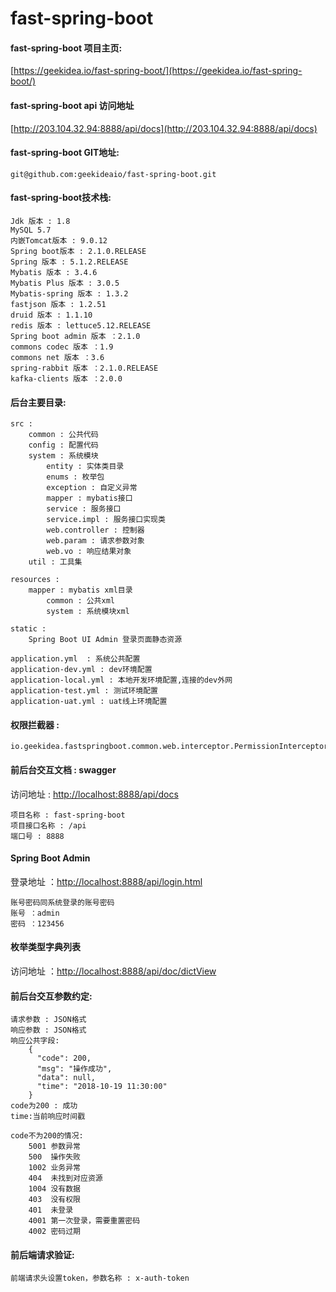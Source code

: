 # fast-spring-boot

#### fast-spring-boot 项目主页:
   [https://geekidea.io/fast-spring-boot/](https://geekidea.io/fast-spring-boot/)
     
#### fast-spring-boot api 访问地址
   [http://203.104.32.94:8888/api/docs](http://203.104.32.94:8888/api/docs)
     
#### fast-spring-boot GIT地址:
    git@github.com:geekideaio/fast-spring-boot.git
    
#### fast-spring-boot技术栈:
    Jdk 版本 : 1.8
    MySQL 5.7
    内嵌Tomcat版本 : 9.0.12
    Spring boot版本 : 2.1.0.RELEASE
    Spring 版本 : 5.1.2.RELEASE
    Mybatis 版本 : 3.4.6
    Mybatis Plus 版本 : 3.0.5
    Mybatis-spring 版本 : 1.3.2
    fastjson 版本 : 1.2.51
    druid 版本 : 1.1.10
    redis 版本 : lettuce5.12.RELEASE
    Spring boot admin 版本 ：2.1.0
    commons codec 版本 ：1.9
    commons net 版本 ：3.6
    spring-rabbit 版本 ：2.1.0.RELEASE
    kafka-clients 版本 ：2.0.0
    
    
#### 后台主要目录:  
	src : 
		common : 公共代码
		config : 配置代码
		system : 系统模块
			entity : 实体类目录
			enums : 枚举包
			exception : 自定义异常
			mapper : mybatis接口
			service : 服务接口
			service.impl : 服务接口实现类
			web.controller : 控制器
			web.param : 请求参数对象
			web.vo : 响应结果对象
		util : 工具集
	
	resources : 
		mapper : mybatis xml目录
			common : 公共xml
			system : 系统模块xml
			
	static :
		Spring Boot UI Admin 登录页面静态资源
		
	application.yml  : 系统公共配置
	application-dev.yml : dev环境配置
	application-local.yml : 本地开发环境配置,连接的dev外网
	application-test.yml : 测试环境配置
	application-uat.yml : uat线上环境配置
	
		
#### 权限拦截器 :  
    io.geekidea.fastspringboot.common.web.interceptor.PermissionInterceptor

#### 前后台交互文档 : swagger
 访问地址 : [http://localhost:8888/api/docs](http://localhost:8888/api/docs)
 
    项目名称 : fast-spring-boot
    项目接口名称 : /api
    端口号 : 8888    
         
####  Spring Boot Admin 
   登录地址 ：[http://localhost:8888/api/login.html](http://localhost:8888/api/login.html)
   
    账号密码同系统登录的账号密码
    账号 ：admin
    密码 ：123456
    
####  枚举类型字典列表
   访问地址 ：[http://localhost:8888/api/doc/dictView](http://localhost:8888/api/doc/dictView)
    
#### 前后台交互参数约定:
    请求参数 : JSON格式
    响应参数 : JSON格式
    响应公共字段:
        {
          "code": 200,
          "msg": "操作成功",
          "data": null,
          "time": "2018-10-19 11:30:00"
        }
    code为200 : 成功
    time:当前响应时间戳
    
    code不为200的情况:
        5001 参数异常
        500  操作失败
        1002 业务异常
        404  未找到对应资源
        1004 没有数据
        403  没有权限
        401  未登录
        4001 第一次登录，需要重置密码
        4002 密码过期
        
#### 前后端请求验证:
    前端请求头设置token，参数名称 : x-auth-token